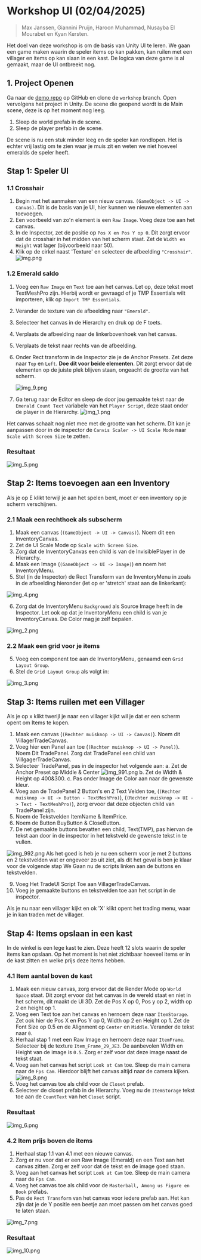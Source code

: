 # Workshop UI (02/04/2025)

> Max Janssen, Giannini Pruijn, Haroon Muhammad, Nusayba El Mourabet en Kyan Kersten.

Het doel van deze workshop is om de basis van Unity UI te leren. 
We gaan een game maken waarin de speler items op kan pakken, kan ruilen met een villager en items op kan slaan in een kast. De logica van deze game is al gemaakt, maar de UI ontbreekt nog.

## 1. Project Openen 
Ga naar de [demo repo](https://github.com/MaxJanssen2002/UI_Research_Prototypes/tree/main/Vendor_Game) op GitHub en clone de ``workshop`` branch. Open vervolgens het project in Unity. 
De scene die geopend wordt is de Main scene, deze is op het moment nog leeg. 

1. Sleep de world prefab in de scene. 
2. Sleep de player prefab in de scene.

De scene is nu een stuk minder leeg en de speler kan rondlopen. Het is echter vrij lastig om te zien waar je muis zit en weten we niet hoeveel emeralds de speler heeft. 

## Stap 1: Speler UI 

### 1.1 Crosshair
1. Begin met het aanmaken van een nieuw canvas. ``(GameObject -> UI -> Canvas)``. Dit is de basis van je UI, hier kunnen we nieuwe elementen aan toevoegen.
2. Een voorbeeld van zo'n element is een ``Raw Image``. Voeg deze toe aan het canvas.
3. In de Inspector, zet de positie op ``Pos X en Pos Y op 0``. Dit zorgt ervoor dat de crosshair in het midden van het scherm staat. Zet de ``Width en Height`` wat lager (bijvoorbeeld naar 50).
4. Klik op de cirkel naast 'Texture' en selecteer de afbeelding ```"Crosshair"```. 
![img.png](img.png)

### 1.2 Emerald saldo
1. Voeg een ``Raw Image`` en ``Text`` toe aan het canvas. Let op, deze tekst moet TextMeshPro zijn. Hierbij wordt er gevraagd of je TMP Essentials wilt importeren, klik op ``Import TMP Essentials``.
2. Verander de texture van de afbeelding naar ```"Emerald"```.
3. Selecteer het canvas in de Hierarchy en druk op de F toets. 
4. Verplaats de afbeelding naar de linkerbovenhoek van het canvas. 
5. Verplaats de tekst naar rechts van de afbeelding. 
6. Onder Rect transform in de Inspector zie je de Anchor Presets. Zet deze naar ```Top``` en ```Left```. **Doe dit voor beide elementen**. 
Dit zorgt ervoor dat de elementen op de juiste plek blijven staan, ongeacht de grootte van het scherm.

    ![img_9.png](img_9.png)
7. Ga terug naar de Editor en sleep de door jou gemaakte tekst naar de ``Emerald Count Text`` variabele van het ``Player Script``, deze staat onder de player in de Hierarchy. 
![img_1.png](img_1.png)

Het canvas schaalt nog niet mee met de grootte van het scherm. Dit kan je aanpassen door in de inspector de ```Canvis Scaler -> UI Scale Mode``` naar ```Scale with Screen Size``` te zetten.

### Resultaat
![img_5.png](img_5.png)
## Stap 2: Items toevoegen aan een Inventory

Als je op E klikt terwijl je aan het spelen bent, moet er een inventory op je scherm verschijnen.

### 2.1 Maak een rechthoek als subscherm

1. Maak een canvas (``(GameObject -> UI -> Canvas)``). Noem dit een InventoryCanvas.
2. Zet de UI Scale Mode op ``Scale with Screen Size``.
3. Zorg dat de InventoryCanvas een child is van de InvisiblePlayer in de Hierarchy.
4. Maak een Image (``(GameObject -> UI -> Image)``) en noem het InventoryMenu. 
5. Stel (in de Inspector) de Rect Transform van de InventoryMenu in zoals in de afbeelding hieronder (let op er 'stretch' staat aan de linkerkant):

![img_4.png](img_4.png)

6. Zorg dat de InventoryMenu ``Background`` als Source Image heeft in de Inspector. Let ook op dat je InventoryMenu een child is van je InventoryCanvas. De Color mag je zelf bepalen.

![img_2.png](img_2.png)

### 2.2 Maak een grid voor je items

5. Voeg een component toe aan de InventoryMenu, genaamd een ``Grid Layout Group``.
6. Stel de ``Grid Layout Group`` als volgt in:

![img_3.png](img_3.png)




## Stap 3: Items ruilen met een Villager 

Als je op x klikt twerijl je naar een villager kijkt wil je dat er een scherm opent om Items te kopen.

1. Maak een canvas (``(Rechter muisknop -> UI -> Canvas)``). Noem dit VillagerTradeCanvas.
2. Voeg hier een Panel aan toe (``(Rechter muisknop -> UI -> Panel)``). Noem Dit TradePanel. Zorg dat TradePanel een child van VillgagerTradeCanvas.
3. Selecteer TradePanel, pas in de inspector het volgende aan:
 a. Zet de Anchor Preset op Middle & Center ![img_991.png](img_991.png)
 b. Zet de Width & Height op 400&300.
 c. Pas onder Image de Color aan naar de gewenste kleur.
4. Voeg aan de TradePanel 2 Button's en 2 Text Velden toe, (``(Rechter muisknop -> UI -> Button - TextMeshPro)``), (``(Rechter muisknop -> UI -> Text - TextMeshPro)``), zorg ervoor dat deze objecten child van TradePanel zijn.
5. Noem de Tekstvelden ItemName & ItemPrice.
6. Noem de Button BuyButton & CloseButton.
8. De net gemaakte buttons bevatten een child, Text(TMP), pas hiervan de tekst aan door in de inspector in het tekstveld de gewenste tekst in te vullen.

![img_992.png](img_992.png)
Als het goed is heb je nu een scherm voor je met 2 buttons en 2 tekstvelden wat er ongeveer zo uit ziet, als dit het geval is ben je klaar voor de volgende stap
We Gaan nu de scripts linken aan de buttons en tekstvelden.

9. Voeg Het TradeUI Script Toe aan VillagerTradeCanvas.
10. Voeg je gemaakte buttons en tekstvelden toe aan het script in de inspector.

Als je nu naar een villager kijkt en ok 'X' klikt opent het trading menu, waar je in kan traden met de villager.

## Stap 4: Items opslaan in een kast
In de winkel is een lege kast te zien. Deze heeft 12 slots waarin de speler items kan opslaan. Op het moment is het niet zichtbaar hoeveel items er in de kast zitten en welke prijs deze items hebben. 

### 4.1 Item aantal boven de kast 
1. Maak een nieuw canvas, zorg ervoor dat de Render Mode op ```World Space``` staat. Dit zorgt ervoor dat het canvas in de wereld staat en niet in het scherm, dit maakt de UI 3D. Zet de Pos X op 0, Pos y op 2, width op 2 en height op 1.
2. Voeg een Text toe aan het canvas en hernoem deze naar `ItemStorage`. Zet ook hier de Pos X en Pos Y op 0, Width op 2 en Height op 1. Zet de Font Size op 0.5 en de Alignment op ```Center``` en ```Middle```. Verander de tekst naar ``0``. 
3. Herhaal stap 1 met een Raw Image en hernoem deze naar `ItemFrame`. Selecteer bij de texture ``Item_Frame_29_JE3``. De aanbevolen Width en Height van de image is ``0.5``. Zorg er zelf voor dat deze image naast de tekst staat.
4. Voeg aan het canvas het script ```Look at Cam``` toe. Sleep de main camera naar de ```Fps Cam```. Hierdoor blijft het canvas altijd naar de camera kijken. 
![img_8.png](img_8.png)
5. Voeg het canvas toe als child voor de ```Closet``` prefab.
6. Selecteer de closet prefab in de Hierarchy. Voeg nu de ``ItemStorage`` tekst toe aan de `CountText` van het `Closet` script.

### Resultaat 
![img_6.png](img_6.png)


### 4.2 Item prijs boven de items
1. Herhaal stap 1.1 van 4.1 met een nieuwe canvas. 
2. Zorg er nu voor dat er een Raw Image (Emerald) en een Text aan het canvas zitten. Zorg er zelf voor dat de tekst en de image goed staan.
3. Voeg aan het canvas het script ```Look at Cam``` toe. Sleep de main camera naar de ```Fps Cam```.
4. Voeg het canvas toe als child voor de ```Masterball, Among us Figure en Book``` prefabs.
5. Pas de ``Rect Transform`` van het canvas voor iedere prefab aan. Het kan zijn dat je de Y positie een beetje aan moet passen om het canvas goed te laten staan.

![img_7.png](img_7.png)

### Resultaat
![img_10.png](img_10.png)
